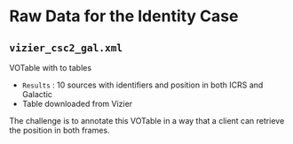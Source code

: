 # Raw Data for the Identity Case

## `vizier_csc2_gal.xml`

VOTable with to tables
- `Results` : 10 sources with identifiers and position in both ICRS and Galactic
- Table downloaded from Vizier

The challenge is to annotate this VOTable in a way that a client can retrieve the position in both frames. 